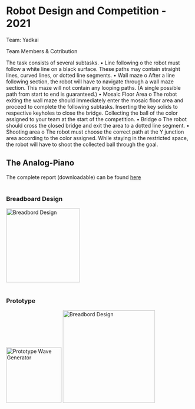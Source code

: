 # Robot Design and Competition - 2021
Team: Yadkai

Team Members & Cotribution 
 
 
 The task consists of several subtasks.
• Line following
o the robot must follow a white line on a black surface. These paths may contain straight
lines, curved lines, or dotted line segments.
• Wall maze
o After a line following section, the robot will have to navigate through a wall maze
section. This maze will not contain any looping paths. (A single possible path from
start to end is guaranteed.)
• Mosaic Floor Area
o The robot exiting the wall maze should immediately enter the mosaic floor area and
proceed to complete the following subtasks. Inserting the key solids to respective
keyholes to close the bridge. Collecting the ball of the color assigned to your team at
the start of the competition.
• Bridge
o The robot should cross the closed bridge and exit the area to a dotted line segment.
• Shooting area
o The robot must choose the correct path at the Y junction area according to the color
assigned. While staying in the restricted space, the robot will have to shoot the
collected ball through the goal.


## The Analog-Piano




The complete report (downloadable) can be found [ here](https://github.com/sanjith1999/Analog-Piano/blob/master/Submission%20Files/Report/main.pdf)
<br>
<br>
### Breadboard Design
<img src="./Results/breadboard.jpg" alt = " Breadbord Design" width="200"/>
<br>
<br>
<h3>Prototype</h3>
<img src="./Results/oscillator_pcb.jpg" alt = " Prototype Wave Generator" width="150"/>
<img src="./Results/dot.jpg" alt = " Breadbord Design" width="250"/>
